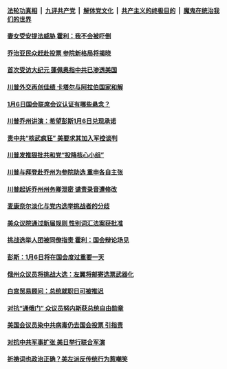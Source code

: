 

####  [法轮功真相](../../../../basic/blob/master/README.md?t=01060201) &nbsp;|&nbsp; [九评共产党](../../../../9ping.md/blob/master/README.md?t=01060201) &nbsp;|&nbsp; [解体党文化](../../../../jtdwh.md/blob/master/README.md?t=01060201)  &nbsp;|&nbsp; [共产主义的终极目的](../../../../gczydzjmd.md/blob/master/README.md?t=01060201) &nbsp;|&nbsp; [魔鬼在统治我们的世界](../../../../mgztzwmdsj.md/blob/master/README.md?t=01060201) 

#### [妻女受安提法威胁 霍利：我不会被吓倒](../pages/soh6/460754.md?t=01060201) 
#### [乔治亚民众赶赴投票 参院新格局将揭晓](../pages/soh6/460751.md?t=01060201) 
#### [首次受访大纪元 蓬佩奥指中共已渗透美国 ](../pages/soh6/460736.md?t=01060201) 
#### [川普外交再创佳绩 卡塔尔与阿拉伯国家和解](../pages/soh6/460733.md?t=01060201) 
#### [1月6日国会联席会议认证有哪些悬念？](../pages/soh6/460721.md?t=01060201) 
#### [川普乔州讲演：希望彭斯1月6日兑现承诺](../pages/soh6/460607.md?t=01060201) 
#### [责中共“核武疯狂”  美要求其加入军控谈判](../pages/soh6/460526.md?t=01060201) 
#### [川普发推狠批共和党“投降核心小组”](../pages/soh6/460466.md?t=01060201) 
#### [川普与拜登赴乔州为参院助选 重申各自主张](../pages/soh6/460559.md?t=01060201) 
#### [川普起诉乔州州务卿泄密 谴责录音遭修改](../pages/soh6/460544.md?t=01060201) 
#### [麦康奈尔淡化与党内选举挑战者的分歧](../pages/soh6/460523.md?t=01060201) 
#### [美众议院通过新届规则 性别词汇法案获批准](../pages/soh6/460514.md?t=01060201) 
#### [挑战选举人团被同僚指责 霍利：国会辩论场见](../pages/soh6/460469.md?t=01060201) 
#### [彭斯：1月6日将在国会度过重要一天](../pages/soh6/460490.md?t=01060201) 
#### [俄州众议员将挑战大选：左翼将邮寄选票武器化](../pages/soh6/460421.md?t=01060201) 
#### [白宫贸易顾问：总统就职日可被推迟](../pages/soh6/460457.md?t=01060201) 
#### [对抗“通俄门” 众议员努内斯获总统自由勋章](../pages/soh6/460415.md?t=01060201) 
#### [美国会议员染中共病毒仍去国会投票 引指责](../pages/soh6/460448.md?t=01060201) 
#### [对抗中共军事扩张 美日举行联合军演](../pages/soh6/460406.md?t=01060201) 
#### [祈祷词也政治正确？美左派反传统行为惹嘲笑](../pages/soh6/460403.md?t=01060201) 
